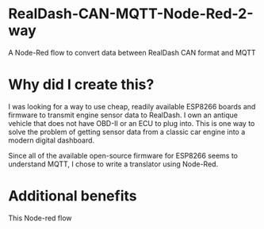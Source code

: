 # RealDash-CAN-MQTT-Node-Red-2-way
A Node-Red flow to convert data between RealDash CAN format and MQTT

# Why did I create this?
I was looking for a way to use cheap, readily available ESP8266 boards and firmware to transmit engine sensor data to RealDash.  I own an antique vehicle that does not have OBD-II or an ECU to plug into.  This is one way to solve the problem of getting sensor data from a classic car engine into a modern digital dashboard.

Since all of the available open-source firmware for ESP8266 seems to understand MQTT, I chose to write a translator using Node-Red.

# Additional benefits
This Node-red flow 
